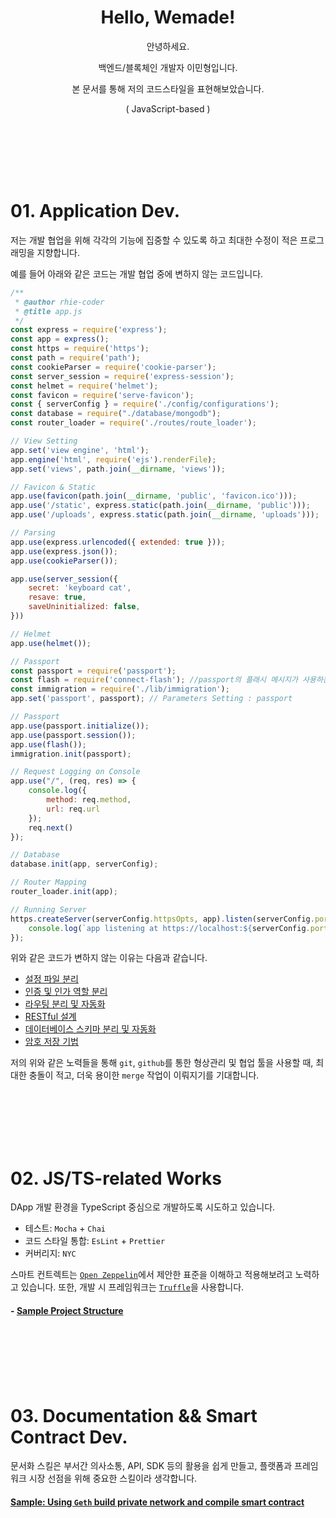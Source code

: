 <h1 align="center">Hello, Wemade!</h1>

<p align="center">안녕하세요.</p>

<p align="center">백엔드/블록체인 개발자 이민형입니다.</p>

<p align="center">본 문서를 통해 저의 코드스타일을 표현해보았습니다.</p>

<p align="center">( JavaScript-based )</p>

<br><br><br><br><br>

# 01. Application Dev.

저는 개발 협업을 위해 각각의 기능에 집중할 수 있도록 하고 최대한 수정이 적은 프로그래밍을 지향합니다.

예를 들어 아래와 같은 코드는 개발 협업 중에 변하지 않는 코드입니다.

```js
/**  
 * @author rhie-coder 
 * @title app.js
 */
const express = require('express');
const app = express();
const https = require('https');
const path = require('path');
const cookieParser = require('cookie-parser');
const server_session = require('express-session');
const helmet = require('helmet');
const favicon = require('serve-favicon');
const { serverConfig } = require('./config/configurations');
const database = require("./database/mongodb");
const router_loader = require('./routes/route_loader');

// View Setting
app.set('view engine', 'html');
app.engine('html', require('ejs').renderFile);
app.set('views', path.join(__dirname, 'views'));

// Favicon & Static
app.use(favicon(path.join(__dirname, 'public', 'favicon.ico')));
app.use('/static', express.static(path.join(__dirname, 'public')));
app.use('/uploads', express.static(path.join(__dirname, 'uploads')));

// Parsing
app.use(express.urlencoded({ extended: true }));
app.use(express.json());
app.use(cookieParser());

app.use(server_session({
    secret: 'keyboard cat',
    resave: true,
    saveUninitialized: false,
}))

// Helmet
app.use(helmet());

// Passport
const passport = require('passport');
const flash = require('connect-flash'); //passport의 플래시 메시지가 사용하는  기능
const immigration = require('./lib/immigration');
app.set('passport', passport); // Parameters Setting : passport

// Passport
app.use(passport.initialize());
app.use(passport.session());
app.use(flash());
immigration.init(passport);

// Request Logging on Console
app.use("/", (req, res) => {
    console.log({
        method: req.method,
        url: req.url
    });
    req.next()
});

// Database
database.init(app, serverConfig);

// Router Mapping
router_loader.init(app);

// Running Server
https.createServer(serverConfig.httpsOpts, app).listen(serverConfig.port, () => {
    console.log(`app listening at https://localhost:${serverConfig.port}`);
});
```

위와 같은 코드가 변하지 않는 이유는 다음과 같습니다.

 - [설정 파일 분리](./01_Application_Dev_Style/config.md)
 - [인증 및 인가 역할 분리](./01_Application_Dev_Style/auth.md)
 - [라우팅 분리 및 자동화](./01_Application_Dev_Style/routing.md)
 - [RESTful 설계](./01_Application_Dev_Style/rest.md)
 - [데이터베이스 스키마 분리 및 자동화](./01_Application_Dev_Style/schema.md)
 - [암호 저장 기법](./01_Application_Dev_Style/crypto.md)


저의 위와 같은 노력들을 통해 `git`, `github`를 통한 형상관리 및 협업 툴을 사용할 때, 최대한 충돌이 적고, 더욱 용이한 `merge` 작업이 이뤄지기를 기대합니다.

<br><br><br><br><br>

# 02. JS/TS-related Works

DApp 개발 환경을 TypeScript 중심으로 개발하도록 시도하고 있습니다.

 - 테스트: `Mocha` + `Chai`
 - 코드 스타일 통합: `EsLint` + `Prettier`
 - 커버리지: `NYC`
 
스마트 컨트렉트는 [`Open Zeppelin`](https://github.com/OpenZeppelin/openzeppelin-contracts)에서 제안한 표준을 이해하고 적용해보려고 노력하고 있습니다. 또한, 개발 시 프레임워크는 [`Truffle`](https://trufflesuite.com/docs/truffle/)을 사용합니다.

#### - [Sample Project Structure](./02_JS_TS_Related_Works/sample/)

<br><br><br><br><br>

# 03. Documentation && Smart Contract Dev.

문서화 스킬은 부서간 의사소통, API, SDK 등의 활용을 쉽게 만들고, 플랫폼과 프레임워크 시장 선점을 위해 중요한 스킬이라 생각합니다.

#### [Sample: Using `Geth` build private network and compile smart contract](./03_Documentation_Style/readme.md)


